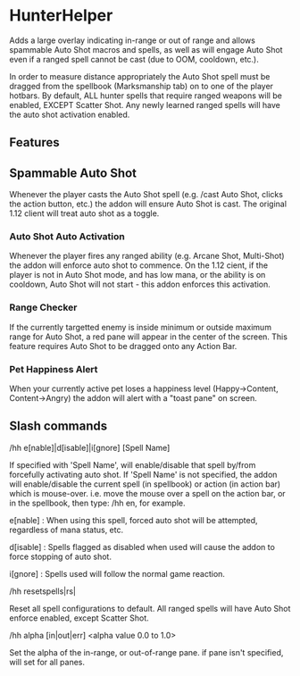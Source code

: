 # HunterHelper

Adds a large overlay indicating in-range or out of range and allows spammable Auto Shot macros and spells, as well as will engage Auto Shot even if a ranged spell cannot be cast (due to OOM, cooldown, etc.).

In order to measure distance appropriately the Auto Shot spell must be dragged from the spellbook (Marksmanship tab) on to one of the player hotbars.
By default, ALL hunter spells that require ranged weapons will be enabled, EXCEPT Scatter Shot.
Any newly learned ranged spells will have the auto shot activation enabled.

## Features

## Spammable Auto Shot
Whenever the player casts the Auto Shot spell (e.g. /cast Auto Shot, clicks the action button, etc.) the addon will ensure Auto Shot is cast. The original 1.12 client will treat auto shot as a toggle.

### Auto Shot Auto Activation
Whenever the player fires any ranged ability (e.g. Arcane Shot, Multi-Shot) the addon will enforce auto shot to commence. On the 1.12 cient, if the player is not in Auto Shot mode, and has low mana, or the ability is on cooldown, Auto Shot will not start - this addon enforces this activation.

### Range Checker
If the currently targetted enemy is inside minimum or outside maximum range for Auto Shot, a red pane will appear in the center of the screen. This feature requires Auto Shot to be dragged onto any Action Bar.

### Pet Happiness Alert
When your currently active pet loses a happiness level (Happy->Content, Content->Angry) the addon will alert with a "toast pane" on screen.

## Slash commands
/hh e[nable]|d[isable]|i[gnore] [Spell Name]

If specified with 'Spell Name', will enable/disable that spell by/from forcefully activating auto shot.
If 'Spell Name' is not specified, the addon will enable/disable the current spell (in spellbook) or action (in action bar) which is mouse-over.
i.e. move the mouse over a spell on the action bar, or in the spellbook, then type: /hh en, for example.

e[nable] : When using this spell, forced auto shot will be attempted, regardless of mana status, etc.

d[isable] : Spells flagged as disabled when used will cause the addon to force stopping of auto shot. 

i[gnore] : Spells used will follow the normal game reaction.
		
/hh resetspells|rs|

Reset all spell configurations to default. All ranged spells will have Auto Shot enforce enabled, except Scatter Shot.		

/hh alpha [in|out|err] <alpha value 0.0 to 1.0>

Set the alpha of the in-range, or out-of-range pane. if pane isn't specified, will set for all panes.
